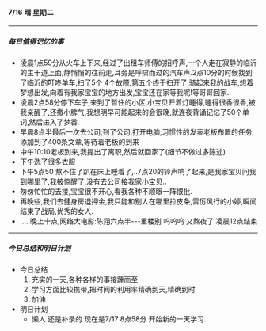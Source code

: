 #### 7/16  晴  星期二 

------

##### 每日值得记忆的事

+ 凌晨1点59分从火车上下来,经过了出租车师傅的招呼声,一个人走在寂静的临沂的主干道上面,静悄悄的往前走,耳旁是呼啸而过的汽车声.2点10分的时候找到了临沂的叮咚单车,扫了5个 4个故障,第五个终于扫开了,骑起来我的战车,想着梦想出发,向着有我家宝宝的地方出发,宝宝还在家等我呢!等哥哥回家.
+ 凌晨2点58分停下车子,来到了暂住的小区,小宝贝开着灯睡得,睡得很香很香,被我亲醒了,还撒小脾气,我想明早可能起来的会很晚,就连夜背诵记忆了50个单词,然后进入了梦香.
+ 早晨8点半最后一次去公司,到了公司,打开电脑,习惯性的发表老板布置的任务,添加到了400条文章,等待着老板的到来
+ 中午10:10老板到来,我提出了离职,然后就回家了(细节不做过多陈述)
+ 下午洗了很多衣服
+ 下午5点50 熬不住了趴在床上睡着了,..7点20的铃声响了起来,是我家宝贝问我到哪里了,我被惊醒了,没有去公司接我家小宝贝..
+ 匆匆忙忙的去接,宝宝很不开心,看我各种不顺眼一阵恨批.
+ 再晚些,我们去健身房退押金,我只能和别人在哪里拉皮条,雷厉风行的小婷,瞬间结束了战局,优秀的女人.
+ .....晚上十点,网络大电影:陈翔六点半---重楼别  呜呜呜 又熬夜了 凌晨12点结束

****

##### 今日总结和明日计划

+ 今日总结
  1. 充实的一天,各种各样的事接踵而至
  2. 学习方面比较携带,把时间的利用率精确到天,精确到时
  3. 加油
+ 明日计划
  + 懒人 还是补录的 现在是7/17 8点58分 开始新的一天学习.